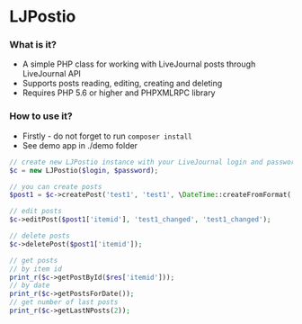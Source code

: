 # LJPostio #

### What is it? ###
* A simple PHP class for working with LiveJournal posts through LiveJournal API
* Supports posts reading, editing, creating and deleting
* Requires PHP 5.6 or higher and PHPXMLRPC library

### How to use it? ###
* Firstly - do not forget to run ```composer install```
* See demo app in ./demo folder

```php
// create new LJPostio instance with your LiveJournal login and password
$c = new LJPostio($login, $password);

// you can create posts
$post1 = $c->createPost('test1', 'test1', \DateTime::createFromFormat('j-M-Y', '17-Feb-2022'), ['tag1', 'tag2']);

// edit posts
$c->editPost($post1['itemid'], 'test1_changed', 'test1_changed');

// delete posts
$c->deletePost($post1['itemid']);

// get posts
// by item id
print_r($c->getPostById($res['itemid']));
// by date
print_r($c->getPostsForDate());
// get number of last posts
print_r($c->getLastNPosts(2));
```


